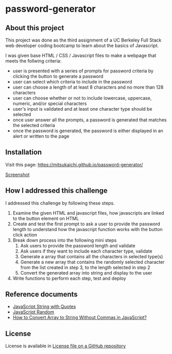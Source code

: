 # password-generator

## About this project

This project was done as the third assignment of a UC Berkeley Full Stack web developer coding bootcamp to learn about the basics of Javascript.

I was given base HTML / CSS / Javascript files to make a webpage that meets the follwing criteria:

- user is presented with a series of prompts for password criteria by clicking the button to generate a password
- user can select which criteria to include in the password
- user can choose a length of at least 8 characters and no more than 128 characters
- user can choose whether or not to include lowercase, uppercase, numeric, and/or special characters
- user's input is validated and at least one character type should be selected
- once user answer all the prompts, a password is generated that matches the selected criteria
- once the password is generated, the password is either displayed in an alert or written to the page

## Installation

Visit this page: https://mitsukaichi.github.io/password-generator/

[Screenshot](assets/screenshot.png)

## How I addressed this challenge

I addressed this challenge by following these steps.

1. Examine the given HTML and javascript files, how javascripts are linked to the button element on HTML
2. Create and test the first prompt to ask a user to provide the password length to understand how the javascript function works with the button click action
3. Break down process into the following mini steps
    1. Ask users to provide the password length and validate
    2. Ask users if they want to include each character type, validate
    3. Generate a array that contains all the characters in selected type(s)
    4. Generate a new array that contains the randomly selected character from the list created in step 3, to the length selected in step 2
    5. Convert the generated array into string and display to the user 
4. Write functions to perform each step, test and deploy

## Reference documents

- [JavaScript String with Quotes](https://www.geeksforgeeks.org/javascript-string-with-quotes/)
- [JavaScript Random](https://www.w3schools.com/js/js_random.asp)
- [How to Convert Array to String Without Commas in JavaScript?](https://linuxhint.com/convert-array-to-string-without-commas-javascript/)

## License

License is available in [License file on a GitHub repository](https://github.com/mitsukaichi/password-generator/blob/main/LICENSE)